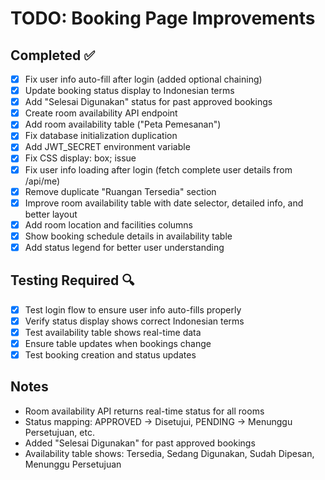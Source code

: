 # TODO: Booking Page Improvements

## Completed ✅
- [x] Fix user info auto-fill after login (added optional chaining)
- [x] Update booking status display to Indonesian terms
- [x] Add "Selesai Digunakan" status for past approved bookings
- [x] Create room availability API endpoint
- [x] Add room availability table ("Peta Pemesanan")
- [x] Fix database initialization duplication
- [x] Add JWT_SECRET environment variable
- [x] Fix CSS display: box; issue
- [x] Fix user info loading after login (fetch complete user details from /api/me)
- [x] Remove duplicate "Ruangan Tersedia" section
- [x] Improve room availability table with date selector, detailed info, and better layout
- [x] Add room location and facilities columns
- [x] Show booking schedule details in availability table
- [x] Add status legend for better user understanding

## Testing Required 🔍
- [x] Test login flow to ensure user info auto-fills properly
- [x] Verify status display shows correct Indonesian terms
- [x] Test availability table shows real-time data
- [x] Ensure table updates when bookings change
- [x] Test booking creation and status updates

## Notes
- Room availability API returns real-time status for all rooms
- Status mapping: APPROVED → Disetujui, PENDING → Menunggu Persetujuan, etc.
- Added "Selesai Digunakan" for past approved bookings
- Availability table shows: Tersedia, Sedang Digunakan, Sudah Dipesan, Menunggu Persetujuan
